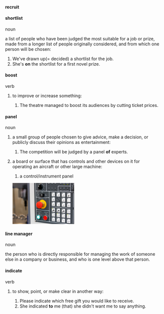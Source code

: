 #### recruit


#### shortlist
noun

a list of people who have been judged the most suitable for a job or prize, made from a longer list of people originally considered, and from which one person will be chosen:

1. We've drawn up(= decided) a shortlist for the job.
2. She's **on** the shortlist for a first novel prize.

#### boost

verb

1. to improve or increase something:
   
   1. The theatre managed to boost its audiences by cutting ticket prices.

#### panel
noun

1. a small group of people chosen to give advice, make a decision, or publicly discuss their opinions as entertainment:
   
   1. The competition will be judged by a panel **of** experts.

2. a board or surface that has controls and other devices on it for operating an aircraft or other large machine:
   
   1. a control/instrument panel

   ![](./panel_noun_002_26344.jpg)


#### line manager
noun

the person who is directly responsible for managing the work of someone else in a company or business, and who is one level above that person.


#### indicate
verb

1. to show, point, or make clear in another way:
   
   1. Please indicate which free gift you would like to receive.
   2. She indicated **to** me (that) she didn't want me to say anything.






